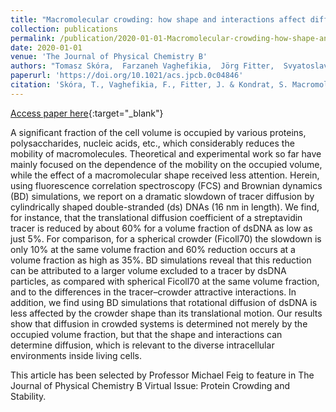 ```yaml
---
title: "Macromolecular crowding: how shape and interactions affect diffusion"
collection: publications
permalink: /publication/2020-01-01-Macromolecular-crowding-how-shape-and-interactions-affect-diffusion
date: 2020-01-01
venue: 'The Journal of Physical Chemistry B'
authors: "Tomasz Skóra,  Farzaneh Vaghefikia,  Jörg Fitter,  Svyatoslav Kondrat"
paperurl: 'https://doi.org/10.1021/acs.jpcb.0c04846'
citation: 'Skóra, T., Vaghefikia, F., Fitter, J. & Kondrat, S. Macromolecular crowding: how shape and interactions affect diffusion. The Journal of Physical Chemistry B 124, 7537–7543 (2020).'
---
```

[Access paper here](https://doi.org/10.1021/acs.jpcb.0c04846){:target="_blank"}

A significant fraction of the cell volume is occupied by various proteins, polysaccharides, nucleic acids, etc., which considerably reduces the mobility of macromolecules. Theoretical and experimental work so far have mainly focused on the dependence of the mobility on the occupied volume, while the effect of a macromolecular shape received less attention. Herein, using fluorescence correlation spectroscopy (FCS) and Brownian dynamics (BD) simulations, we report on a dramatic slowdown of tracer diffusion by cylindrically shaped double-stranded (ds) DNAs (16 nm in length). We find, for instance, that the translational diffusion coefficient of a streptavidin tracer is reduced by about 60% for a volume fraction of dsDNA as low as just 5%. For comparison, for a spherical crowder (Ficoll70) the slowdown is only 10% at the same volume fraction and 60% reduction occurs at a volume fraction as high as 35%. BD simulations reveal that this reduction can be attributed to a larger volume excluded to a tracer by dsDNA particles, as compared with spherical Ficoll70 at the same volume fraction, and to the differences in the tracer–crowder attractive interactions. In addition, we find using BD simulations that rotational diffusion of dsDNA is less affected by the crowder shape than its translational motion. Our results show that diffusion in crowded systems is determined not merely by the occupied volume fraction, but that the shape and interactions can determine diffusion, which is relevant to the diverse intracellular environments inside living cells.

This article has been selected by Professor Michael Feig to feature in The Journal of Physical Chemistry B Virtual Issue: Protein Crowding and Stability.
